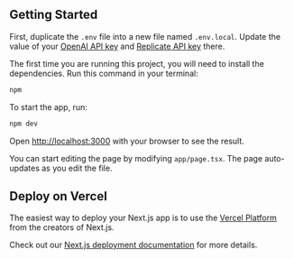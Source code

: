 ## Getting Started

First, duplicate the `.env` file into a new file named `.env.local`. Update the value of your [OpenAI API key](https://platform.openai.com/api-keys) and [Replicate API key](https://replicate.com/account/api-tokens) there.

The first time you are running this project, you will need to install the dependencies. Run this command in your terminal:

```bash
npm
```

To start the app, run:

```bash
npm dev
```

Open [http://localhost:3000](http://localhost:3000) with your browser to see the result.

You can start editing the page by modifying `app/page.tsx`. The page auto-updates as you edit the file.

## Deploy on Vercel

The easiest way to deploy your Next.js app is to use the [Vercel Platform](https://vercel.com/new?utm_medium=default-template&filter=next.js&utm_source=create-next-app&utm_campaign=create-next-app-readme) from the creators of Next.js.

Check out our [Next.js deployment documentation](https://nextjs.org/docs/deployment) for more details.
